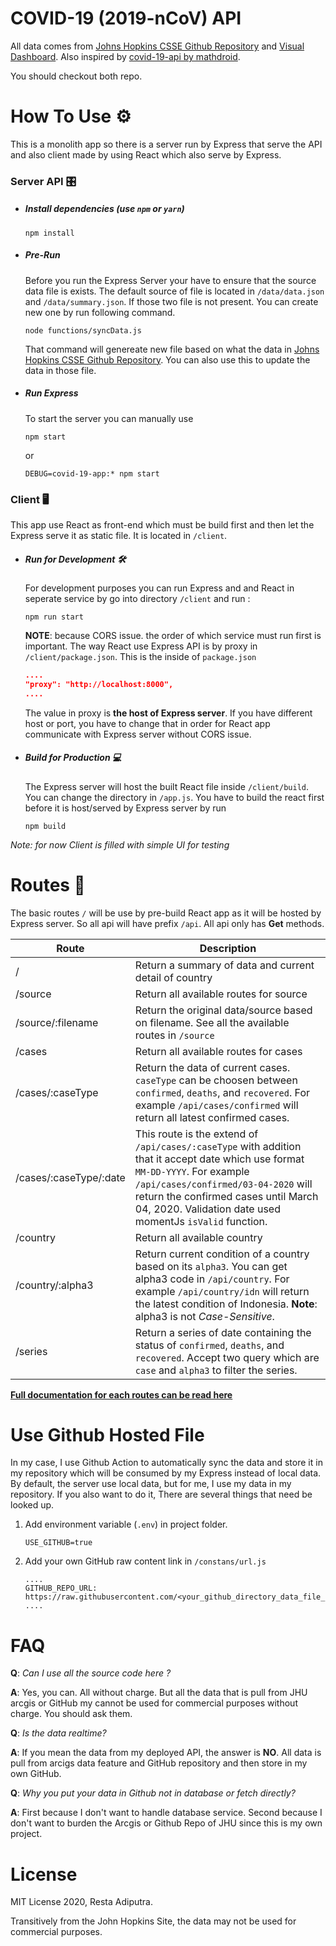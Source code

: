# COVID-19 (2019-nCoV) API

All data comes from [Johns Hopkins CSSE Github Repository](https://github.com/CSSEGISandData/COVID-19) and [Visual Dashboard](https://www.arcgis.com/apps/opsdashboard/index.html#/bda7594740fd40299423467b48e9ecf6). Also inspired by [covid-19-api by mathdroid](https://github.com/mathdroid/covid-19-api). 

You should checkout both repo.



# How To Use ⚙️

This is a monolith app so there is a server run by Express that serve the API and also client made by using React which also serve by Express.

### Server API 🎛

- ##### Install dependencies (use `npm` or `yarn`)

  ```shell
  npm install
  ```

- ##### Pre-Run

  Before you run the Express Server your have to ensure that the source data file is exists. The default source of file is located in `/data/data.json` and `/data/summary.json`. If those two file is not present. You can create new one by run following command.

  ```shell
  node functions/syncData.js
  ```

  That command will genereate new file based on what the data in [Johns Hopkins CSSE Github Repository](https://github.com/CSSEGISandData/COVID-19). You can also use this to update the data in those file.

- ##### Run Express

  To start the server you can manually use 

  ```shell
  npm start
  ```

  or 

  ```shell
  DEBUG=covid-19-app:* npm start
  ```



### Client 🖥

This app use React as front-end which must be build first and then let the Express serve it as static file. It is located in `/client`.

- ##### Run for Development 🛠

  For development purposes you can run Express and and React in seperate service by go into directory `/client` and run :

  ```shell
  npm run start
  ```

  **NOTE**: because CORS issue. the order of which service must run first is important. The way React use Express API is by proxy in `/client/package.json`. This is the inside of `package.json`

  ```json
  ....
  "proxy": "http://localhost:8000",
  ....
  ```

  The value in proxy is **the host of Express server**. If you have different host or port, you have to change that in order for React app communicate with Express server without CORS issue.

  

- ##### Build for Production 💻

  The Express server will host the built React file inside `/client/build`. You can change the directory in `/app.js`. You have to build the react first before it is host/served by Express server by run

  ```shell
  npm build
  ```

*Note: for now Client is filled with simple UI for testing*



# Routes 📄

The basic routes `/` will be use by pre-build React app as it will be hosted by Express server. So all api will have prefix `/api`. All api only has **Get** methods.

| Route                  | Description                                                  |
| ---------------------- | ------------------------------------------------------------ |
| /                      | Return a summary of data and current detail of country       |
| /source                | Return all available routes for source                       |
| /source/:filename      | Return the original data/source based on filename. See all the available routes in `/source` |
| /cases                 | Return all available routes for cases                        |
| /cases/:caseType       | Return the data of current cases. `caseType` can be choosen between `confirmed`, `deaths`, and `recovered`. For example `/api/cases/confirmed` will return all latest confirmed cases. |
| /cases/:caseType/:date | This route is the extend of `/api/cases/:caseType` with addition that it accept date which use format `MM-DD-YYYY`. For example `/api/cases/confirmed/03-04-2020` will return the confirmed cases until March 04, 2020. Validation date used momentJs `isValid` function. |
| /country               | Return all available country                                 |
| /country/:alpha3       | Return current condition of a country based on its `alpha3`. You can get alpha3 code in `/api/country`. For example `/api/country/idn` will return the latest condition of Indonesia. **Note**: alpha3 is not *Case-Sensitive*. |
| /series                | Return a series of date containing the status of `confirmed`, `deaths`, and `recovered`. Accept two query which are `case` and `alpha3` to filter the series. |

[**Full documentation for each routes can be read here**](documentation/api.md)



# Use Github Hosted File

In my case, I use Github Action to automatically sync the data and store it in my repository which will be consumed by my Express instead of local data. By default, the server use local data, but for me, I use my data in my repository. If you also want to do it, There are several things that need be looked up.

1. Add environment variable (`.env`) in project folder.

   ```
   USE_GITHUB=true
   ```

2. Add your own GitHub raw content link in `/constans/url.js`

   ```
   ....
   GITHUB_REPO_URL: https://raw.githubusercontent.com/<your_github_directory_data_file_links>,
   ....
   ```



# FAQ

**Q**: *Can I use all the source code here ?*

**A**: Yes, you can. All without charge. But all the data  that is pull from JHU arcgis or GitHub my cannot be used for commercial purposes without charge. You should ask them.



**Q**: *Is the data realtime?*

**A**: If you mean the data from my deployed API, the answer is **NO**. All data is pull from arcigs data feature and GitHub repository and then store in my own GitHub.



**Q**: *Why you put your data in Github not in database or fetch directly?*

**A**: First because I don't want to handle database service. Second because I don't want to burden the Arcgis or Github Repo of JHU since this is my own project.



# License

MIT License 2020, Resta Adiputra.

Transitively from the John Hopkins Site, the data may not be used for commercial purposes.